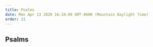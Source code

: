 ```yaml
---
title: Psalms
date: Mon Apr 13 2020 16:18:09 GMT-0600 (Mountain Daylight Time)
order: 21
---
```


## Psalms